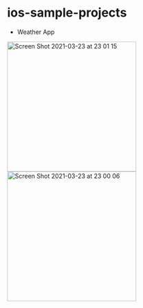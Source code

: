 # ios-sample-projects

- Weather App

<p float="left">
  <img width="300" alt="Screen Shot 2021-03-23 at 23 01 15" src="https://user-images.githubusercontent.com/34444804/112158699-c2865d00-8c2b-11eb-98fa-b072f1a584f0.png">
  <img width="300" alt="Screen Shot 2021-03-23 at 23 00 06" src="https://user-images.githubusercontent.com/34444804/112158726-c87c3e00-8c2b-11eb-9d94-a53c6ffbae1b.png">
</p>


